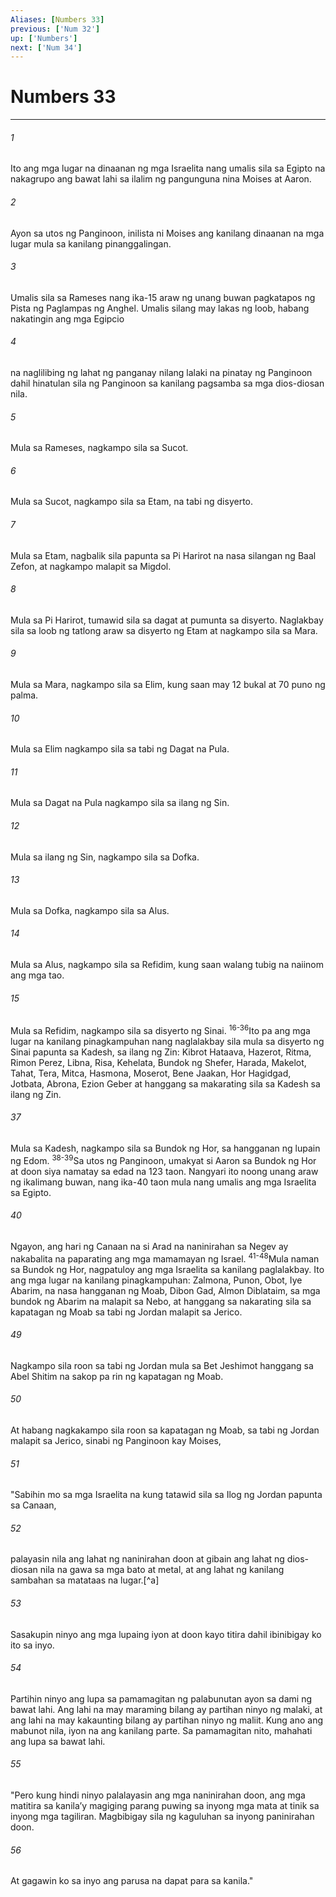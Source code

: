 ```yaml
---
Aliases: [Numbers 33]
previous: ['Num 32']
up: ['Numbers']
next: ['Num 34']
---
```

# Numbers 33

***






















###### 1 










Ito ang mga lugar na dinaanan ng mga Israelita nang umalis sila sa Egipto na nakagrupo ang bawat lahi sa ilalim ng pangunguna nina Moises at Aaron. 





















###### 2 










Ayon sa utos ng Panginoon, inilista ni Moises ang kanilang dinaanan na mga lugar mula sa kanilang pinanggalingan. 





















###### 3 










Umalis sila sa Rameses nang ika-15 araw ng unang buwan pagkatapos ng Pista ng Paglampas ng Anghel. Umalis silang may lakas ng loob, habang nakatingin ang mga Egipcio 





















###### 4 










na naglilibing ng lahat ng panganay nilang lalaki na pinatay ng Panginoon dahil hinatulan sila ng Panginoon sa kanilang pagsamba sa mga dios-diosan nila. 





















###### 5 










Mula sa Rameses, nagkampo sila sa Sucot. 





















###### 6 










Mula sa Sucot, nagkampo sila sa Etam, na tabi ng disyerto. 





















###### 7 










Mula sa Etam, nagbalik sila papunta sa Pi Harirot na nasa silangan ng Baal Zefon, at nagkampo malapit sa Migdol. 





















###### 8 










Mula sa Pi Harirot, tumawid sila sa dagat at pumunta sa disyerto. Naglakbay sila sa loob ng tatlong araw sa disyerto ng Etam at nagkampo sila sa Mara. 





















###### 9 










Mula sa Mara, nagkampo sila sa Elim, kung saan may 12 bukal at 70 puno ng palma. 





















###### 10 










Mula sa Elim nagkampo sila sa tabi ng Dagat na Pula. 





















###### 11 










Mula sa Dagat na Pula nagkampo sila sa ilang ng Sin. 





















###### 12 










Mula sa ilang ng Sin, nagkampo sila sa Dofka. 





















###### 13 










Mula sa Dofka, nagkampo sila sa Alus. 





















###### 14 










Mula sa Alus, nagkampo sila sa Refidim, kung saan walang tubig na naiinom ang mga tao. 





















###### 15 










Mula sa Refidim, nagkampo sila sa disyerto ng Sinai. <sup class="versenum">16-36</sup>Ito pa ang mga lugar na kanilang pinagkampuhan nang naglalakbay sila mula sa disyerto ng Sinai papunta sa Kadesh, sa ilang ng Zin: Kibrot Hataava, Hazerot, Ritma, Rimon Perez, Libna, Risa, Kehelata, Bundok ng Shefer, Harada, Makelot, Tahat, Tera, Mitca, Hasmona, Moserot, Bene Jaakan, Hor Hagidgad, Jotbata, Abrona, Ezion Geber at hanggang sa makarating sila sa Kadesh sa ilang ng Zin. 





















###### 37 










Mula sa Kadesh, nagkampo sila sa Bundok ng Hor, sa hangganan ng lupain ng Edom. <sup class="versenum">38-39</sup>Sa utos ng Panginoon, umakyat si Aaron sa Bundok ng Hor at doon siya namatay sa edad na 123 taon. Nangyari ito noong unang araw ng ikalimang buwan, nang ika-40 taon mula nang umalis ang mga Israelita sa Egipto. 





















###### 40 










Ngayon, ang hari ng Canaan na si Arad na naninirahan sa Negev ay nakabalita na paparating ang mga mamamayan ng Israel. <sup class="versenum">41-48</sup>Mula naman sa Bundok ng Hor, nagpatuloy ang mga Israelita sa kanilang paglalakbay. Ito ang mga lugar na kanilang pinagkampuhan: Zalmona, Punon, Obot, Iye Abarim, na nasa hangganan ng Moab, Dibon Gad, Almon Diblataim, sa mga bundok ng Abarim na malapit sa Nebo, at hanggang sa nakarating sila sa kapatagan ng Moab sa tabi ng Jordan malapit sa Jerico. 





















###### 49 










Nagkampo sila roon sa tabi ng Jordan mula sa Bet Jeshimot hanggang sa Abel Shitim na sakop pa rin ng kapatagan ng Moab. 





















###### 50 










At habang nagkakampo sila roon sa kapatagan ng Moab, sa tabi ng Jordan malapit sa Jerico, sinabi ng Panginoon kay Moises, 





















###### 51 










"Sabihin mo sa mga Israelita na kung tatawid sila sa Ilog ng Jordan papunta sa Canaan, 





















###### 52 










palayasin nila ang lahat ng naninirahan doon at gibain ang lahat ng dios-diosan nila na gawa sa mga bato at metal, at ang lahat ng kanilang sambahan sa matataas na lugar.[^a] 





















###### 53 










Sasakupin ninyo ang mga lupaing iyon at doon kayo titira dahil ibinibigay ko ito sa inyo. 





















###### 54 










Partihin ninyo ang lupa sa pamamagitan ng palabunutan ayon sa dami ng bawat lahi. Ang lahi na may maraming bilang ay partihan ninyo ng malaki, at ang lahi na may kakaunting bilang ay partihan ninyo ng maliit. Kung ano ang mabunot nila, iyon na ang kanilang parte. Sa pamamagitan nito, mahahati ang lupa sa bawat lahi. 





















###### 55 










"Pero kung hindi ninyo palalayasin ang mga naninirahan doon, ang mga matitira sa kanilaʼy magiging parang puwing sa inyong mga mata at tinik sa inyong mga tagiliran. Magbibigay sila ng kaguluhan sa inyong paninirahan doon. 





















###### 56 










At gagawin ko sa inyo ang parusa na dapat para sa kanila."

